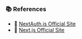 ### 📚 References
- 🔗 [NextAuth.js Official Site](https://next-auth.js.org/)
- 🔗 [Next.js Official Site](https://nextjs.org/)


